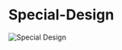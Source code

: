 # Special-Design

![Special Design](https://github.com/zaki164/Special-Design/assets/92805900/d1e1f252-8eec-4f06-a3ae-5be4d15a102d)
